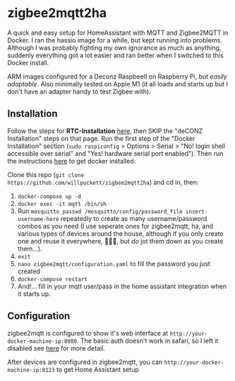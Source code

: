 # zigbee2mqtt2ha

A quick and easy setup for HomeAssistant with MQTT and Zigbee2MQTT in Docker. I ran the hassio image for a while, but kept running into problems. Although I was probably fighting my own ignorance as much as anything, suddenly everything got a lot easier and ran better when I switched to this Docker install.

ARM images configured for a Deconz RaspbeeII on Raspberry Pi, but *easily adaptable*. Also minimally tested on Apple M1 (it all loads and starts up but I don't have an adapter handy to test Zigbee with).

## Installation

Follow the steps for **RTC-Installation** [here](https://phoscon.de/en/raspbee2/install), then SKIP the "deCONZ Installation" steps on that page. Run the first step of the "Docker Installation" section (`sudo raspiconfig` > Options > Serial > "No! login shell accessible over serial" and "Yes! hardware serial port enabled"). Then run the instructions [here](https://phoenixnap.com/kb/docker-on-raspberry-pi) to get docker installed.

Clone this repo (`git clone https://github.com/willpuckett/zigbee2mqtt2ha`) and cd in, then:

  1. `docker-compose up -d`
  2. `docker exec -it mqtt /bin/sh`
  3. Run `mosquitto_passwd /mosquitto/config/password_file insert-username-here` repeatedly to create as many username/password combos as you need (I use seperate ones for zigbee2mqtt, ha, and various types of devices around the house, although if you only create one and reuse it everywhere, 🤷🏻‍♂️, but *do* jot them down as you create them...).
  4. `exit`
  5. `nano zigbee2mqtt/configuration.yaml` to fill the password you just created
  6. `docker-compose restart`
  7. And!... fill in your mqtt user/pass in the home assistant integration when it starts up.

## Configuration

zigbee2mqtt is configured to show it's web interface at `http://your-docker-machine-ip:8080`. The basic auth doesn't work in safari, so I left it disabled see [here](https://www.zigbee2mqtt.io/information/frontend.html) for more detail.

After devices are configured in zigbee2mqtt, you can `http://your-docker-machine-ip:8123` to get Home Assistant setup
